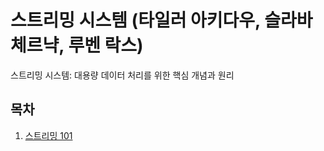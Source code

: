 # 스트리밍 시스템 (타일러 아키다우, 슬라바 체르냑, 루벤 락스)
스트리밍 시스템: 대용량 데이터 처리를 위한 핵심 개념과 원리

## 목차
1. [스트리밍 101](https://github.com/Hyunhoo-Kwon/streaming-system-study/blob/main/part1/ch1-Streaming101.md)
